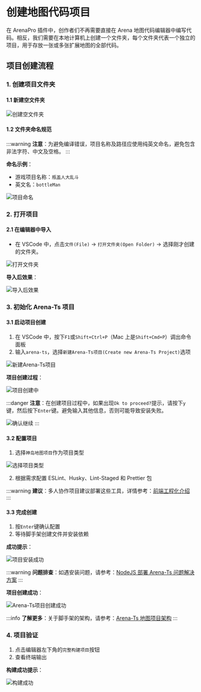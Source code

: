 # 创建地图代码项目

在 ArenaPro 插件中，创作者们不再需要直接在 Arena 地图代码编辑器中编写代码。相反，我们需要在本地计算机上创建一个文件夹，每个文件夹代表一个独立的项目，用于存放一张或多张扩展地图的全部代码。

## 项目创建流程

### 1. 创建项目文件夹

#### 1.1 新建空文件夹

![创建空文件夹](/屏幕截图20240715111112.jpg)

#### 1.2 文件夹命名规范

:::warning
**注意**：为避免编译错误，项目名称及路径应使用纯英文命名，避免包含非法字符、中文及空格。
:::

**命名示例**：

- 游戏项目名称：`瓶盖人大乱斗`
- 英文名：`bottleMan`

![项目命名](/QQ20241128-212721.png)

### 2. 打开项目

#### 2.1 在编辑器中导入

- 在 VSCode 中，点击`文件(File)` -> `打开文件夹(Open Folder)` -> 选择刚才创建的文件夹。

![打开文件夹](/屏幕截图20240715113226.webp)

**导入后效果**：

![导入后效果](/屏幕截图20240715113501.webp)

### 3. 初始化 Arena-Ts 项目

#### 3.1 启动项目创建

1. 在 VSCode 中，按下`F1`或`Shift+Ctrl+P`（Mac 上是`Shift+Cmd+P`）调出命令面板
2. 输入`arena-ts`，选择`新建Arena-Ts项目(Create new Arena-Ts Project)`选项

![新建Arena-Ts项目](/QQ20241128-21304.gif)

**项目创建过程**：

![项目创建中](/ast.gif)

:::danger
**注意**：在创建项目过程中，如果出现`Ok to proceed?`提示，请按下`y`键，然后按下`Enter`键。避免输入其他信息，否则可能导致安装失败。

![确认继续](/QQ20241128-215431.png)
:::

#### 3.2 配置项目

1. 选择`神岛地图项目`作为项目类型

![选择项目类型](/QQ20241128-215102.png)

2. 根据需求配置 ESLint、Husky、Lint-Staged 和 Prettier 包

:::warning
**建议**：多人协作项目建议部署这些工具，详情参考：[前端工程化介绍](/engineering/describes.html)
:::

#### 3.3 完成创建

1. 按`Enter`键确认配置
2. 等待脚手架创建文件并安装依赖

**成功提示**：

![项目安装成功](/QQ20241128-215225.png)

:::warning
**问题排查**：如遇安装问题，请参考：[NodeJS 部署 Arena-Ts 问题解决方案](/bestPractices/nodejsTest)
:::

**项目创建成功**：

![Arena-Ts项目创建成功](/arenats.webp)

:::info
**了解更多**：关于脚手架的架构，请参考：[Arena-Ts 地图项目架构](/dao3Cfg/file)
:::

### 4. 项目验证

1. 点击编辑器左下角的`完整构建项目`按钮
2. 查看终端输出

**构建成功提示**：

![构建成功](/QQ20241128-221728.png)
